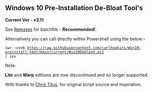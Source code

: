 ## Windows 10 Pre-Installation De-Bloat Tool's ##

**Current Ver - v3.11**

See [Releases](https://github.com/carlhopkins/Win10-preinstall-tool/releases) for batchfile - **Recommended!**.

Alternatively you can call directly within Powershell using the below:- 

<code>iwr -useb https://raw.githubusercontent.com/carlhopkins/Win10-preinstall-tool/main/current/Win10Debloat.ps1 | iex</code>

Note:

**Lite** and **Warp** editions are now discontinued and no longer supported.

With thanks to [Chris Titus](https://github.com/ChrisTitusTech), for original script source and inspiration.